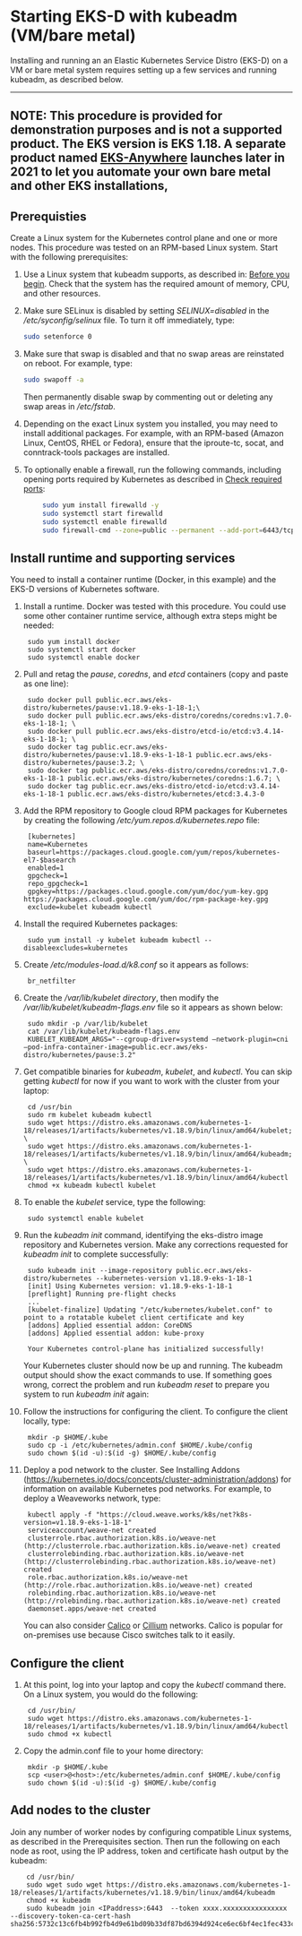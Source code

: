 # Starting EKS-D with kubeadm (VM/bare metal)

Installing and running an an Elastic Kubernetes Service Distro (EKS-D) on
a VM or bare metal system requires setting up a few services and running
kubeadm, as described below. 

---
**NOTE**:
This procedure is provided for demonstration purposes and is not a supported product.
The EKS version is EKS 1.18.  A separate product named [EKS-Anywhere](https://aws.amazon.com/eks/eks-anywhere/) 
launches later in 2021 to let you automate your own bare metal and other EKS installations,
---

## Prerequisties

Create a Linux system for the Kubernetes control plane and one or more nodes.
This procedure was tested on an RPM-based Linux system. Start with the
following prerequisites:

1. Use a Linux system that kubeadm supports, as described in: [Before you begin](https://kubernetes.io/docs/setup/production-environment/tools/kubeadm/install-kubeadm/#before-you-begin). Check that the system has the required amount of memory, CPU, and other resources. 

1. Make sure SELinux is disabled by setting *SELINUX=disabled* in the */etc/syconfig/selinux* file. To turn it off immediately, type:

    ```bash
    sudo setenforce 0
    ```

1. Make sure that swap is disabled and that no swap areas are reinstated on reboot. For example, type:

    ```bash
    sudo swapoff -a
    ```

    Then permanently disable swap by commenting out or deleting any swap areas in */etc/fstab*.

1. Depending on the exact Linux system you installed, you may need to install additional packages. For example, with an RPM-based (Amazon Linux, CentOS, RHEL or Fedora), ensure that the iproute-tc, socat, and conntrack-tools packages are installed.

1. To optionally enable a firewall, run the following commands, including
opening ports required by Kubernetes as described in
[Check required ports](https://kubernetes.io/docs/setup/production-environment/tools/kubeadm/install-kubeadm/#check-required-ports):

```bash
        sudo yum install firewalld -y
        sudo systemctl start firewalld
        sudo systemctl enable firewalld
        sudo firewall-cmd --zone=public --permanent --add-port=6443/tcp --add-port=2379-2380/tcp --add-port=10250-10252/tcp

```

## Install runtime and supporting services

You need to install a container runtime (Docker, in this example) and the
EKS-D versions of Kubernetes software.

1. Install a runtime. Docker was tested with this procedure. You could use some other container runtime service, although extra steps might be needed:

        sudo yum install docker
        sudo systemctl start docker
        sudo systemctl enable docker

1. Pull and retag the *pause*, *coredns*, and *etcd* containers (copy and paste as one line):

        sudo docker pull public.ecr.aws/eks-distro/kubernetes/pause:v1.18.9-eks-1-18-1;\
        sudo docker pull public.ecr.aws/eks-distro/coredns/coredns:v1.7.0-eks-1-18-1; \
        sudo docker pull public.ecr.aws/eks-distro/etcd-io/etcd:v3.4.14-eks-1-18-1; \
        sudo docker tag public.ecr.aws/eks-distro/kubernetes/pause:v1.18.9-eks-1-18-1 public.ecr.aws/eks-distro/kubernetes/pause:3.2; \
        sudo docker tag public.ecr.aws/eks-distro/coredns/coredns:v1.7.0-eks-1-18-1 public.ecr.aws/eks-distro/kubernetes/coredns:1.6.7; \
        sudo docker tag public.ecr.aws/eks-distro/etcd-io/etcd:v3.4.14-eks-1-18-1 public.ecr.aws/eks-distro/kubernetes/etcd:3.4.3-0

1. Add the RPM repository to Google cloud RPM packages for Kubernetes by
creating the following */etc/yum.repos.d/kubernetes.repo* file:

        [kubernetes]
        name=Kubernetes
        baseurl=https://packages.cloud.google.com/yum/repos/kubernetes-el7-$basearch
        enabled=1
        gpgcheck=1
        repo_gpgcheck=1
        gpgkey=https://packages.cloud.google.com/yum/doc/yum-key.gpg https://packages.cloud.google.com/yum/doc/rpm-package-key.gpg
        exclude=kubelet kubeadm kubectl

1. Install the required Kubernetes packages:

        sudo yum install -y kubelet kubeadm kubectl --disableexcludes=kubernetes

1. Create */etc/modules-load.d/k8.conf* so it appears as follows:

        br_netfilter

1. Create the */var/lib/kubelet directory*, then modify the */var/lib/kubelet/kubeadm-flags.env* file so it appears as shown below:

        sudo mkdir -p /var/lib/kubelet
        cat /var/lib/kubelet/kubeadm-flags.env
        KUBELET_KUBEADM_ARGS="--cgroup-driver=systemd —network-plugin=cni —pod-infra-container-image=public.ecr.aws/eks-distro/kubernetes/pause:3.2"

1. Get compatible binaries for *kubeadm*, *kubelet*, and *kubectl*.
You can skip getting *kubectl* for now if you want to work with the
cluster from your laptop:

        cd /usr/bin
        sudo rm kubelet kubeadm kubectl
        sudo wget https://distro.eks.amazonaws.com/kubernetes-1-18/releases/1/artifacts/kubernetes/v1.18.9/bin/linux/amd64/kubelet; \
        sudo wget https://distro.eks.amazonaws.com/kubernetes-1-18/releases/1/artifacts/kubernetes/v1.18.9/bin/linux/amd64/kubeadm; \
        sudo wget https://distro.eks.amazonaws.com/kubernetes-1-18/releases/1/artifacts/kubernetes/v1.18.9/bin/linux/amd64/kubectl
        chmod +x kubeadm kubectl kubelet

1. To enable the *kubelet* service, type the following:

        sudo systemctl enable kubelet

1. Run the *kubeadm init* command, identifying the eks-distro image repository and Kubernetes version. Make any corrections requested for *kubeadm init* to complete successfully:

        sudo kubeadm init --image-repository public.ecr.aws/eks-distro/kubernetes --kubernetes-version v1.18.9-eks-1-18-1
        [init] Using Kubernetes version: v1.18.9-eks-1-18-1
        [preflight] Running pre-flight checks
        ...
        [kubelet-finalize] Updating "/etc/kubernetes/kubelet.conf" to point to a rotatable kubelet client certificate and key
        [addons] Applied essential addon: CoreDNS
        [addons] Applied essential addon: kube-proxy
        
        Your Kubernetes control-plane has initialized successfully!

    Your Kubernetes cluster should now be up and running. The kubeadm output should show the exact commands to use. If something goes wrong, correct the problem and run *kubeadm reset* to prepare you system to run *kubeadm init* again:

1. Follow the instructions for configuring the client. To configure the client locally, type:

        mkdir -p $HOME/.kube
        sudo cp -i /etc/kubernetes/admin.conf $HOME/.kube/config
        sudo chown $(id -u):$(id -g) $HOME/.kube/config

1. Deploy a pod network to the cluster. See Installing Addons (https://kubernetes.io/docs/concepts/cluster-administration/addons) for information on available Kubernetes pod networks. For example, to deploy a Weaveworks network, type:

        kubectl apply -f "https://cloud.weave.works/k8s/net?k8s-version=v1.18.9-eks-1-18-1"
        serviceaccount/weave-net created
        clusterrole.rbac.authorization.k8s.io/weave-net (http://clusterrole.rbac.authorization.k8s.io/weave-net) created
        clusterrolebinding.rbac.authorization.k8s.io/weave-net (http://clusterrolebinding.rbac.authorization.k8s.io/weave-net) created
        role.rbac.authorization.k8s.io/weave-net (http://role.rbac.authorization.k8s.io/weave-net) created
        rolebinding.rbac.authorization.k8s.io/weave-net (http://rolebinding.rbac.authorization.k8s.io/weave-net) created
        daemonset.apps/weave-net created

    You can also consider [Calico](https://www.projectcalico.org/) or [Cillium](https://cilium.io/) networks. Calico is popular for on-premises use because Cisco switches talk to it easily.  

## Configure the client

1. At this point, log into your laptop and copy the *kubectl* command there. On a Linux system, you would do the following:

        cd /usr/bin/
        sudo wget https://distro.eks.amazonaws.com/kubernetes-1-18/releases/1/artifacts/kubernetes/v1.18.9/bin/linux/amd64/kubectl
        sudo chmod +x kubectl

1. Copy the admin.conf file to your home directory:

        mkdir -p $HOME/.kube
        scp <user>@<host>:/etc/kubernetes/admin.conf $HOME/.kube/config
        sudo chown $(id -u):$(id -g) $HOME/.kube/config 

## Add nodes to the cluster

Join any number of worker nodes by configuring compatible Linux systems, as described in the Prerequisites section. Then run the following on each node as root, using the IP address, token and certificate hash output by the kubeadm:

        cd /usr/bin/
        sudo wget sudo wget https://distro.eks.amazonaws.com/kubernetes-1-18/releases/1/artifacts/kubernetes/v1.18.9/bin/linux/amd64/kubeadm
        chmod +x kubeadm
        sudo kubeadm join <IPaddress>:6443  --token xxxx.xxxxxxxxxxxxxxxx  --discovery-token-ca-cert-hash sha256:5732c13c6fb4b992fb4d9e61bd09b33df87bd6394d924ce6ec6bf4ec1fec433c
